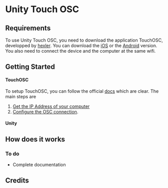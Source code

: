 Unity Touch OSC
=================



Requirements
----------

To use Unity Touch OSC, you need to download the application TouchOSC, developped by [hexler](http://hexler.net/software/touchosc). You can download the [iOS](https://itunes.apple.com/app/touchosc/id288120394?mt=8) or the [Android](https://play.google.com/store/apps/details?id=net.hexler.touchosc_a) version.
You also need to connect the device and the computer at the same wifi.


Getting Started
-------------

#### TouchOSC 

To setup TouchOSC, you can follow the official [docs]() which are clear. The main steps are 
1. [Get the IP Address of your computer](http://hexler.net/docs/touchosc-appendix)
2. [Configure the OSC connection](http://hexler.net/docs/touchosc-configuration-connections-osc). 


#### Unity



How does it works
------------------


### To do

* Complete documentation

Credits
-------
